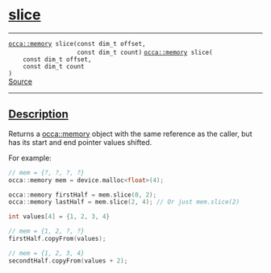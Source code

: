 
<h1 id="slice">
 <a href="#/api/memory/slice" class="anchor">
   <span>slice</span>
  </a>
</h1>

<div class="signature">

<hr>

  <div class="definition-container">
    <div class="definition">
      <code class="desktop-only"><a href="#/api/memory/">occa::memory</a> slice(<span class="token keyword">const</span> <span class="token keyword">dim&lowbar;t</span> offset,
                   <span class="token keyword">const</span> <span class="token keyword">dim&lowbar;t</span> count)</code>
      <code class="mobile-only"><a href="#/api/memory/">occa::memory</a> slice(
    <span class="token keyword">const</span> <span class="token keyword">dim&lowbar;t</span> offset,
    <span class="token keyword">const</span> <span class="token keyword">dim&lowbar;t</span> count
)</code>
      <div class="flex-spacing"></div>
      <a href="https://github.com/libocca/occa/blob/3f46f975/include/occa/core/memory.hpp#L320" target="_blank">Source</a>
    </div>
    
  </div>

  <hr>
</div>


<h2 id="description">
 <a href="#/api/memory/slice?id=description" class="anchor">
   <span>Description</span>
  </a>
</h2>

Returns a [occa::memory](/api/memory/) object with the same reference as the caller,
but has its start and end pointer values shifted.

For example:

```cpp
// mem = {?, ?, ?, ?}
occa::memory mem = device.malloc<float>(4);

occa::memory firstHalf = mem.slice(0, 2);
occa::memory lastHalf = mem.slice(2, 4); // Or just mem.slice(2)

int values[4] = {1, 2, 3, 4}

// mem = {1, 2, ?, ?}
firstHalf.copyFrom(values);

// mem = {1, 2, 3, 4}
secondtHalf.copyFrom(values + 2);
```
